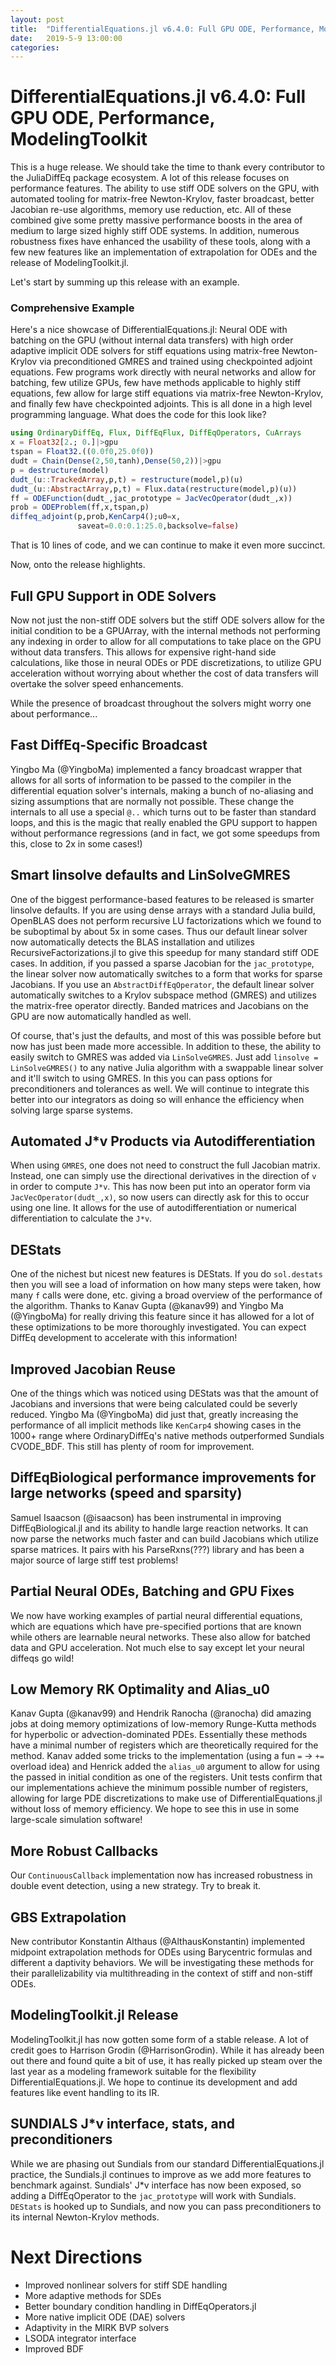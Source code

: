 ```yaml
---
layout: post
title:  "DifferentialEquations.jl v6.4.0: Full GPU ODE, Performance, ModelingToolkit"
date:   2019-5-9 13:00:00
categories:
---
```


# DifferentialEquations.jl v6.4.0: Full GPU ODE, Performance, ModelingToolkit

This is a huge release. We should take the time to thank every contributor
to the JuliaDiffEq package ecosystem. A lot of this release focuses on performance
features. The ability to use stiff ODE solvers on the GPU, with automated
tooling for matrix-free Newton-Krylov, faster broadcast, better Jacobian
re-use algorithms, memory use reduction, etc. All of these combined give some
pretty massive performance boosts in the area of medium to large sized highly
stiff ODE systems. In addition, numerous robustness fixes have enhanced the
usability of these tools, along with a few new features like an implementation
of extrapolation for ODEs and the release of ModelingToolkit.jl.

Let's start by summing up this release with an example.

### Comprehensive Example

Here's a nice showcase of DifferentialEquations.jl: Neural ODE with batching on
the GPU (without internal data transfers) with high order adaptive implicit ODE
solvers for stiff equations using matrix-free Newton-Krylov via preconditioned
GMRES and trained using checkpointed adjoint equations. Few programs work
directly with neural networks and allow for batching, few utilize GPUs, few
have methods applicable to highly stiff equations, few allow for large stiff
equations via matrix-free Newton-Krylov, and finally few have checkpointed
adjoints. This is all done in a high level programming language. What does the
code for this look like?

```julia
using OrdinaryDiffEq, Flux, DiffEqFlux, DiffEqOperators, CuArrays
x = Float32[2.; 0.]|>gpu
tspan = Float32.((0.0f0,25.0f0))
dudt = Chain(Dense(2,50,tanh),Dense(50,2))|>gpu
p = destructure(model)
dudt_(u::TrackedArray,p,t) = restructure(model,p)(u)
dudt_(u::AbstractArray,p,t) = Flux.data(restructure(model,p)(u))
ff = ODEFunction(dudt_,jac_prototype = JacVecOperator(dudt_,x))
prob = ODEProblem(ff,x,tspan,p)
diffeq_adjoint(p,prob,KenCarp4();u0=x,
               saveat=0.0:0.1:25.0,backsolve=false)
```

That is 10 lines of code, and we can continue to make it even more succinct.

Now, onto the release highlights.

## Full GPU Support in ODE Solvers

Now not just the non-stiff ODE solvers but the stiff ODE solvers allow for
the initial condition to be a GPUArray, with the internal methods not
performing any indexing in order to allow for all computations to take place
on the GPU without data transfers. This allows for expensive right-hand side
calculations, like those in neural ODEs or PDE discretizations, to utilize
GPU acceleration without worrying about whether the cost of data
transfers will overtake the solver speed enhancements.

While the presence of broadcast throughout the solvers might worry one about
performance...

## Fast DiffEq-Specific Broadcast

Yingbo Ma (@YingboMa) implemented a fancy broadcast wrapper that allows for
all sorts of information to be passed to the compiler in the differential
equation solver's internals, making a bunch of no-aliasing and sizing assumptions
that are normally not possible. These change the internals to all use a
special `@..` which turns out to be faster than standard loops, and this is the
magic that really enabled the GPU support to happen without performance
regressions (and in fact, we got some speedups from this, close to 2x in some
cases!)

## Smart linsolve defaults and LinSolveGMRES

One of the biggest performance-based features to be released is smarter linsolve
defaults. If you are using dense arrays with a standard Julia build, OpenBLAS
does not perform recursive LU factorizations which we found to be suboptimal
by about 5x in some cases. Thus our default linear solver now automatically
detects the BLAS installation and utilizes RecursiveFactorizations.jl to give
this speedup for many standard stiff ODE cases. In addition, if you passed a
sparse Jacobian for the `jac_prototype`, the linear solver now automatically
switches to a form that works for sparse Jacobians. If you use an
`AbstractDiffEqOperator`, the default linear solver automatically switches to
a Krylov subspace method (GMRES) and utilizes the matrix-free operator directly.
Banded matrices and Jacobians on the GPU are now automatically handled as well.

Of course, that's just the defaults, and most of this was possible before but
now has just been made more accessible. In addition to these, the ability to
easily switch to GMRES was added via `LinSolveGMRES`. Just add
`linsolve = LinSolveGMRES()` to any native Julia algorithm with a swappable
linear solver and it'll switch to using GMRES. In this you can pass options
for preconditioners and tolerances as well. We will continue to integrate this
better into our integrators as doing so will enhance the efficiency when
solving large sparse systems.

## Automated J*v Products via Autodifferentiation

When using `GMRES`, one does not need to construct the full Jacobian matrix.
Instead, one can simply use the directional derivatives in the direction of
`v` in order to compute `J*v`. This has now been put into an operator form
via `JacVecOperator(dudt_,x)`, so now users can directly ask for this to
occur using one line. It allows for the use of autodifferentiation or
numerical differentiation to calculate the `J*v`.

## DEStats

One of the nichest but nicest new features is DEStats. If you do `sol.destats`
then you will see a load of information on how many steps were taken, how many
`f` calls were done, etc. giving a broad overview of the performance of the
algorithm. Thanks to Kanav Gupta (@kanav99) and Yingbo Ma (@YingboMa) for really
driving this feature since it has allowed for a lot of these optimizations to
be more thoroughly investigated. You can expect DiffEq development to
accelerate with this information!

## Improved Jacobian Reuse

One of the things which was noticed using DEStats was that the amount of Jacobians
and inversions that were being calculated could be severly reduced. Yingbo Ma (@YingboMa)
did just that, greatly increasing the performance of all implicit methods like
`KenCarp4` showing cases in the 1000+ range where OrdinaryDiffEq's native
methods outperformed Sundials CVODE_BDF. This still has plenty of room for
improvement.

## DiffEqBiological performance improvements for large networks (speed and sparsity)

Samuel Isaacson (@isaacson) has been instrumental in improving DiffEqBiological.jl
and its ability to handle large reaction networks. It can now parse the networks
much faster and can build Jacobians which utilize sparse matrices. It pairs
with his ParseRxns(???) library and has been a major source of large stiff
test problems!

## Partial Neural ODEs, Batching and GPU Fixes

We now have working examples of partial neural differential equations, which
are equations which have pre-specified portions that are known while others
are learnable neural networks. These also allow for batched data and GPU
acceleration. Not much else to say except let your neural diffeqs go wild!

## Low Memory RK Optimality and Alias_u0

Kanav Gupta (@kanav99) and Hendrik Ranocha (@ranocha) did amazing jobs at doing memory optimizations of
low-memory Runge-Kutta methods for hyperbolic or advection-dominated PDEs.
Essentially these methods have a minimal number of registers which are
theoretically required for the method. Kanav added some tricks to the implementation
(using a fun `=` -> `+=` overload idea) and Henrick added the `alias_u0` argument
to allow for using the passed in initial condition as one of the registers. Unit
tests confirm that our implementations achieve the minimum possible number of
registers, allowing for large PDE discretizations to make use of
DifferentialEquations.jl without loss of memory efficiency. We hope to see
this in use in some large-scale simulation software!

## More Robust Callbacks

Our `ContinuousCallback` implementation now has increased robustness in double
event detection, using a new strategy. Try to break it.

## GBS Extrapolation

New contributor Konstantin Althaus (@AlthausKonstantin) implemented midpoint
extrapolation methods for ODEs using Barycentric formulas and different a
daptivity behaviors. We will be investigating these methods for their
parallelizability via multithreading in the context of stiff and non-stiff ODEs.

## ModelingToolkit.jl Release

ModelingToolkit.jl has now gotten some form of a stable release. A lot of credit
goes to Harrison Grodin (@HarrisonGrodin). While it has
already been out there and found quite a bit of use, it has really picked up
steam over the last year as a modeling framework suitable for the flexibility
DifferentialEquations.jl. We hope to continue its development and add features
like event handling to its IR.

## SUNDIALS J*v interface, stats, and preconditioners

While we are phasing out Sundials from our standard DifferentialEquations.jl
practice, the Sundials.jl continues to improve as we add more features to
benchmark against. Sundials' J*v interface has now been exposed, so adding a
DiffEqOperator to the `jac_prototype` will work with Sundials. `DEStats` is
hooked up to Sundials, and now you can pass preconditioners to its internal
Newton-Krylov methods.

# Next Directions

- Improved nonlinear solvers for stiff SDE handling
- More adaptive methods for SDEs
- Better boundary condition handling in DiffEqOperators.jl
- More native implicit ODE (DAE) solvers
- Adaptivity in the MIRK BVP solvers
- LSODA integrator interface
- Improved BDF
